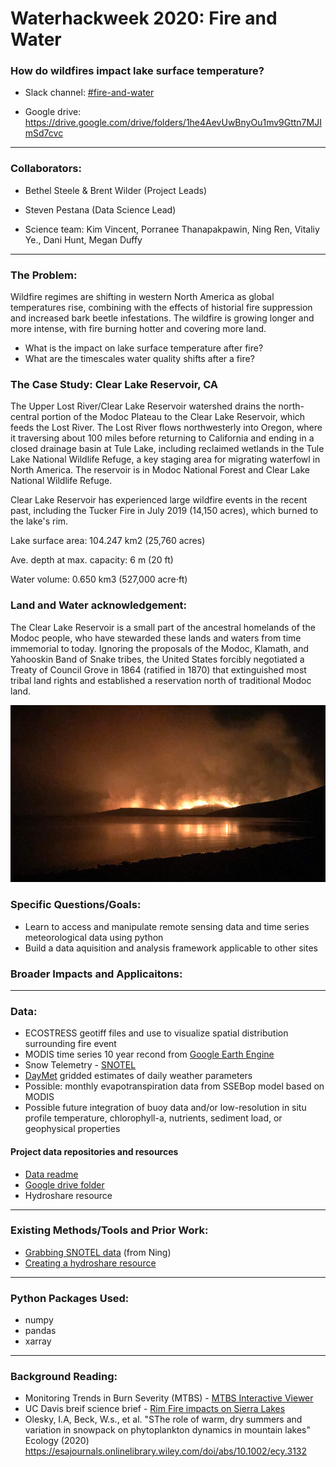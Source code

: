 # Waterhackweek 2020: Fire and Water
### How do wildfires impact lake surface temperature?

* Slack channel: [#fire-and-water](https://waterhackweek2020.slack.com/messages/C019MP15H70) 

* Google drive: https://drive.google.com/drive/folders/1he4AevUwBnyOu1mv9Gttn7MJImSd7cvc

---

### Collaborators:
* Bethel Steele & Brent Wilder (Project Leads)
* Steven Pestana (Data Science Lead)

* Science team: Kim Vincent, Porranee Thanapakpawin, Ning Ren, Vitaliy Ye., Dani Hunt, Megan Duffy

---

### The Problem:

Wildfire regimes are shifting in western North America as global temperatures rise, combining with the effects of historial fire suppression and increased bark beetle infestations. The wildfire is growing longer and more intense, with fire burning hotter and covering more land. 

* What is the impact on lake surface temperature after fire?
* What are the timescales water quality shifts after a fire?

### The Case Study: Clear Lake Reservoir, CA

The Upper Lost River/Clear Lake Reservoir watershed drains the north-central portion of the Modoc Plateau to the Clear Lake Reservoir, which feeds the Lost River. The Lost River flows northwesterly into Oregon, where it traversing about 100 miles before returning to California and ending in a closed drainage basin at Tule Lake, including reclaimed wetlands in the Tule Lake National Wildlife Refuge, a key staging area for migrating waterfowl in North America. The reservoir is in Modoc National Forest and Clear Lake National Wildlife Refuge.

Clear Lake Reservoir has experienced large wildfire events in the recent past, including the Tucker Fire in July 2019 (14,150 acres), which burned to the lake's rim.

Lake surface area: 104.247 km2 (25,760 acres)

Ave. depth at max. capacity: 6 m (20 ft)

Water volume: 0.650 km3 (527,000 acre⋅ft)

### Land and Water acknowledgement: 

The Clear Lake Reservoir is a small part of the ancestral homelands of the Modoc people, who have stewarded these lands and waters from time immemorial to today. Ignoring the proposals of the Modoc, Klamath, and Yahooskin Band of Snake tribes, the United States forcibly negotiated a Treaty of Council Grove in 1864 (ratified in 1870) that extinguished most tribal land rights and established a reservation north of traditional Modoc land. 


![Tucker fire reaches Clear Lake in 2019](https://github.com/MeganEDuffy/whw2020_firewater/blob/master/tucker-fire-clear.jpeg)

### Specific Questions/Goals:
* Learn to access and manipulate remote sensing data and time series meteorological data using python
* Build a data aquisition and analysis framework applicable to other sites

### Broader Impacts and Applicaitons: 


---

### Data:

* ECOSTRESS geotiff files and use to visualize spatial distribution surrounding fire event
* MODIS time series 10 year recond from [Google Earth Engine](https://earthengine.google.com/)
* Snow Telemetry - [SNOTEL](https://www.nrcs.usda.gov/wps/portal/wcc/home/quicklinks/imap#version=125&elements=&networks=!&states=!&counties=!&hucs=&minElevation=&maxElevation=&elementSelectType=all&activeOnly=true&activeForecastPointsOnly=false&hucLabels=false&hucIdLabels=false&hucParameterLabels=true&stationLabels=&overlays=&hucOverlays=2&basinOpacity=75&basinNoDataOpacity=25&basemapOpacity=100&maskOpacity=0&mode=data&openSections=dataElement,parameter,date,basin,options,elements,location,networks&controlsOpen=true&popup=&popupMulti=&base=esriNgwm&displayType=station&basinType=6&dataElement=WTEQ&depth=-8&parameter=PCTMED&frequency=DAILY&duration=I&customDuration=&dayPart=E&year=2020&month=8&day=31&monthPart=E&forecastPubMonth=6&forecastPubDay=1&forecastExceedance=50&seqColor=1&divColor=7&scaleType=D&scaleMin=&scaleMax=&referencePeriodType=POR&referenceBegin=1981&referenceEnd=2010&minimumYears=20&hucAssociations=true&lat=42.1008&lon=-121.0913&zoom=10.0) 
* [DayMet](https://daymet.ornl.gov/) gridded estimates of daily weather parameters
* Possible: monthly evapotranspiration data from SSEBop model based on MODIS
* Possible future integration of buoy data and/or low-resolution in situ profile temperature, chlorophyll-a, nutrients, sediment load, or geophysical properties

#### Project data repositories and resources

* [Data readme](https://github.com/waterhackweek/whw2020_firewater/tree/master/data)
* [Google drive folder](https://drive.google.com/drive/folders/1he4AevUwBnyOu1mv9Gttn7MJImSd7cvc)
* Hydroshare resource


---

### Existing Methods/Tools and Prior Work:
* [Grabbing SNOTEL data](https://github.com/renjianning/whw2020_firewater/tree/master/Scripts) (from Ning)
* [Creating a hydroshare resource](https://www.hydroshare.org/resource/7015162a158648ba95ff547a6eb753ba/)


---

### Python Packages Used:
* numpy
* pandas
* xarray

---

### Background Reading:
* Monitoring Trends in Burn Severity (MTBS) - [MTBS Interactive Viewer](https://www.mtbs.gov/viewer/index.html)
* UC Davis breif science brief - [Rim Fire impacts on Sierra Lakes](https://tahoe.ucdavis.edu/rim-fire)
* Olesky, I.A, Beck, W.s., et al. "SThe role of warm, dry summers and variation in snowpack on phytoplankton dynamics in mountain lakes" Ecology (2020) https://esajournals.onlinelibrary.wiley.com/doi/abs/10.1002/ecy.3132

